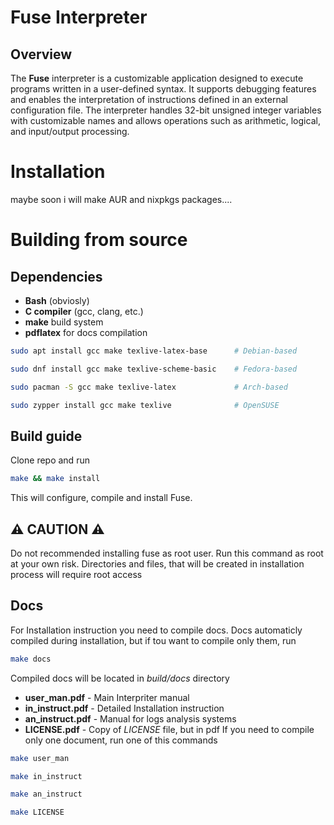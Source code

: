 # Fuse Interpreter

## Overview

The **Fuse** interpreter is a customizable application designed to execute programs written in a user-defined syntax. It supports debugging features and enables the interpretation of instructions defined in an external configuration file. The interpreter handles 32-bit unsigned integer variables with customizable names and allows operations such as arithmetic, logical, and input/output processing.

# Installation
maybe soon i will make AUR and nixpkgs packages....
# Building from source
## Dependencies
- **Bash** (obviosly)
- **C compiler** (gcc, clang, etc.)
- **make** build system
- **pdflatex** for docs compilation
```bash
sudo apt install gcc make texlive-latex-base      # Debian-based

sudo dnf install gcc make texlive-scheme-basic    # Fedora-based

sudo pacman -S gcc make texlive-latex             # Arch-based

sudo zypper install gcc make texlive              # OpenSUSE
```

## Build guide
Clone repo and run 
```bash
make && make install
```
This will configure, compile and install Fuse.
## ⚠️ **CAUTION** ⚠️
Do not recommended installing fuse as root user. Run this command as root at your own risk. Directories and files, that will be created in installation process will require root access

## Docs
For Installation instruction you need to compile docs. Docs automaticly compiled during installation, but if tou want to compile only them, run
```bash
make docs
```
Compiled docs will be located in *build/docs* directory
- **user_man.pdf** - Main Interpriter manual
- **in_instruct.pdf** - Detailed Installation instruction
- **an_instruct.pdf** - Manual for logs analysis systems
- **LICENSE.pdf** - Copy of *LICENSE* file, but in pdf
If you need to compile only one document, run one of this commands
```bash
make user_man

make in_instruct

make an_instruct

make LICENSE
```
